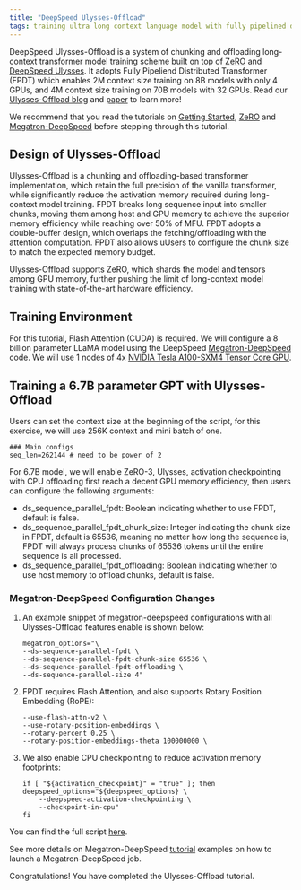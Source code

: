 ```yaml
---
title: "DeepSpeed Ulysses-Offload"
tags: training ultra long context language model with fully pipelined distributed transformer
---
```


DeepSpeed Ulysses-Offload is a system of chunking and offloading long-context transformer model training scheme built on top of [ZeRO](/tutorials/zero/) and [DeepSpeed Ulysses](https://github.com/deepspeedai/DeepSpeed/blob/master/blogs/deepspeed-ulysses/README.md). It adopts Fully Pipeliend Distributed Transformer (FPDT) which enables 2M context size training on 8B models with only 4 GPUs, and 4M context size training on 70B models with 32 GPUs. Read our [Ulysses-Offload blog](https://github.com/deepspeedai/DeepSpeed/blob/master/blogs/ulysses-offload/README.md) and [paper](https://arxiv.org/pdf/2408.16978) to learn more!

We recommend that you read the tutorials on [Getting Started](/getting-started/), [ZeRO](/tutorials/zero/)  and [Megatron-DeepSpeed](/tutorials/megatron/) before stepping through this tutorial.


## Design of Ulysses-Offload
Ulysses-Offload is a chunking and offloading-based transformer implementation, which retain the full precision of the vanilla transformer, while significantly reduce the activation memory required during long-context model training. FPDT breaks long sequence input into smaller chunks, moving them among host and GPU memory to achieve the superior memory efficiency while reaching over 50% of MFU. FPDT adopts a double-buffer design, which overlaps the fetching/offloading with the attention computation. FPDT also allows uUsers to configure the chunk size to match the expected memory budget.

Ulysses-Offload supports ZeRO, which shards the model and tensors among GPU memory, further pushing the limit of long-context model training with state-of-the-art hardware efficiency.


## Training Environment

For this tutorial, Flash Attention (CUDA) is required. We will configure a 8 billion parameter LLaMA model using the DeepSpeed [Megatron-DeepSpeed](https://github.com/deepspeedai/Megatron-DeepSpeed/tree/master/) code. We will use 1 nodes of 4x [NVIDIA Tesla A100-SXM4 Tensor Core GPU](https://www.nvidia.com/en-us/data-center/a100/).


## Training a 6.7B parameter GPT with Ulysses-Offload
Users can set the context size at the beginning of the script, for this exercise, we will use 256K context and mini batch of one.
```
### Main configs
seq_len=262144 # need to be power of 2
```

For 6.7B model, we will enable ZeRO-3, Ulysses, activation checkpointing with CPU offloading first reach a decent GPU memory efficiency, then users can configure the following arguments:

 - ds_sequence_parallel_fpdt: Boolean indicating whether to use FPDT, default is false.
 - ds_sequence_parallel_fpdt_chunk_size: Integer indicating the chunk size in FPDT, default is 65536, meaning no matter how long the sequence is, FPDT will always process chunks of 65536 tokens until the entire sequence is all processed.
 - ds_sequence_parallel_fpdt_offloading: Boolean indicating whether to use host memory to offload chunks, default is false.


### Megatron-DeepSpeed Configuration Changes

1. An example snippet of megatron-deepspeed configurations with all Ulysses-Offload features enable is shown below:
    ```
    megatron_options="\
    --ds-sequence-parallel-fpdt \
    --ds-sequence-parallel-fpdt-chunk-size 65536 \
    --ds-sequence-parallel-fpdt-offloading \
    --ds-sequence-parallel-size 4"
    ```

2. FPDT requires Flash Attention, and also supports Rotary Position Embedding (RoPE):
    ```
    --use-flash-attn-v2 \
    --use-rotary-position-embeddings \
    --rotary-percent 0.25 \
    --rotary-position-embeddings-theta 100000000 \
    ```

3. We also enable CPU checkpointing to reduce activation memory footprints:
    ```
    if [ "${activation_checkpoint}" = "true" ]; then
    deepspeed_options="${deepspeed_options} \
        --deepspeed-activation-checkpointing \
        --checkpoint-in-cpu"
    fi
    ```

You can find the full script [here](https://github.com/deepspeedai/Megatron-DeepSpeed/tree/main/examples_deepspeed/sequence_parallel/ds_pretrain_gpt_6.7B_fpdt_32k.sh).

See more details on Megatron-DeepSpeed [tutorial](/tutorials/megatron/) examples on how to launch a Megatron-DeepSpeed job.

Congratulations! You have completed the Ulysses-Offload tutorial.
